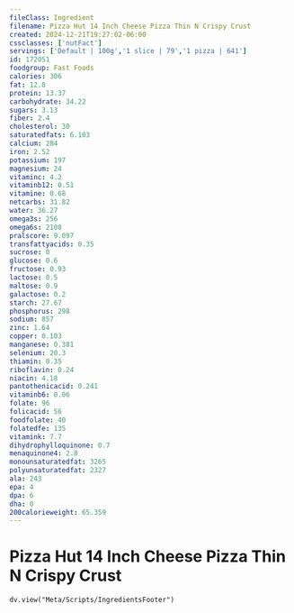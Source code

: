 ```yaml
---
fileClass: Ingredient
filename: Pizza Hut 14 Inch Cheese Pizza Thin N Crispy Crust
created: 2024-12-21T19:27:02-06:00
cssclasses: ['nutFact']
servings: ['Default | 100g','1 slice | 79','1 pizza | 641']
id: 172051
foodgroup: Fast Foods
calories: 306
fat: 12.8
protein: 13.37
carbohydrate: 34.22
sugars: 3.13
fiber: 2.4
cholesterol: 30
saturatedfats: 6.103
calcium: 284
iron: 2.52
potassium: 197
magnesium: 24
vitaminc: 4.2
vitaminb12: 0.51
vitamine: 0.68
netcarbs: 31.82
water: 36.27
omega3s: 256
omega6s: 2108
pralscore: 9.097
transfattyacids: 0.35
sucrose: 0
glucose: 0.6
fructose: 0.93
lactose: 0.5
maltose: 0.9
galactose: 0.2
starch: 27.67
phosphorus: 298
sodium: 857
zinc: 1.64
copper: 0.103
manganese: 0.381
selenium: 20.3
thiamin: 0.35
riboflavin: 0.24
niacin: 4.18
pantothenicacid: 0.241
vitaminb6: 0.06
folate: 96
folicacid: 56
foodfolate: 40
folatedfe: 135
vitamink: 7.7
dihydrophylloquinone: 0.7
menaquinone4: 2.8
monounsaturatedfat: 3265
polyunsaturatedfat: 2327
ala: 243
epa: 4
dpa: 6
dha: 0
200calorieweight: 65.359
---
```


# Pizza Hut 14 Inch Cheese Pizza Thin N Crispy Crust

```dataviewjs
dv.view("Meta/Scripts/IngredientsFooter")
```